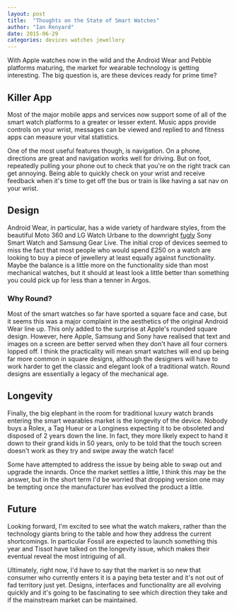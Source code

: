 ```yaml
---
layout: post
title:  "Thoughts on the State of Smart Watches"
author: "Ian Renyard"
date: 2015-06-29
categories: devices watches jewellery
---
```


With Apple watches now in the wild and the Android Wear and Pebble platforms maturing, the market for wearable technology is getting interesting. The big question is, are these devices ready for prime time?

## Killer App

Most of the major mobile apps and services now support some of all of the smart watch platforms to a greater or lesser extent. Music apps provide controls on your wrist, messages can be viewed and replied to and fitness apps can measure your vital statistics.

One of the most useful features though, is navigation. On a phone, directions are great and navigation works well for driving. But on foot, repeatedly pulling your phone out to check that you're on the right track can get annoying. Being able to quickly check on your wrist and receive feedback when it's time to get off the bus or train is like having a sat nav on your wrist.

## Design

Android Wear, in particular, has a wide variety of hardware styles, from the beautiful Moto 360 and LG Watch Urbane to the downright [fugly](http://www.urbandictionary.com/define.php?term=Fugly) Sony Smart Watch and Samsung Gear Live. The initial crop of devices seemed to miss the fact that most people who would spend £250 on a watch are looking to buy a piece of jewellery at least equally against functionality. Maybe the balance is a little more on the functionality side than most mechanical  watches, but it should at least look a little better than something you could pick up for less than a tenner in Argos.

### Why Round?

Most of the smart watches so far have sported a square face and case, but it seems this was a major complaint in the aesthetics of the original Android Wear line up. This only added to the surprise at Apple's rounded square design. However, here Apple, Samsung and Sony have realised that text and images on a screen are better served when they don't have all four corners lopped off. I think the practicality will mean smart watches will end up being far more common in square designs, although the designers will have to work harder to get the classic and elegant look of a traditional watch. Round designs are essentially a legacy of the mechanical age.

## Longevity

Finally, the big elephant in the room for traditional luxury watch brands entering the smart wearables market is the longevity of the device. Nobody buys a Rolex, a Tag Hueur or a Longiness expecting it to be obsoleted and disposed of 2 years down the line. In fact, they more likely expect to hand it down to their grand kids in 50 years, only to be told that the touch screen doesn't work as they try and swipe away the watch face!

Some have attempted to address the issue by being able to swap out and upgrade the innards. Once the market settles a little, I think this may be the answer, but in the short term I'd be worried that dropping version one may be tempting once the manufacturer has evolved the product a little.

## Future

Looking forward, I'm excited to see what the watch makers, rather than the technology giants bring to the table and how they address the current shortcomings. In particular Fossil are expected to launch something this year and Tissot have talked on the longevity issue, which makes their eventual reveal the most intriguing of all.

Ultimately, right now, I'd have to say that the market is so new that consumer who currently enters it is a paying beta tester and it's not out of fad territory just yet. Designs, interfaces and functionality are all evolving quickly and it's going to be fascinating to see which direction they take and if the mainstream market can be maintained.
